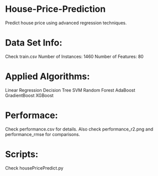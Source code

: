 # House-Price-Prediction
Predict house price using advanced regression techniques.

# Data Set Info: <br/>
Check train.csv
Number of Instances: 1460
Number of Features: 80

# Applied Algorithms:
Linear Regression
Decision Tree
SVM
Random Forest
AdaBoost
GradientBoost
XGBoost

# Performace:
Check performance.csv for details. Also check performance_r2.png and performance_rmse for comparisons.

# Scripts:
Check housePricePredict.py
